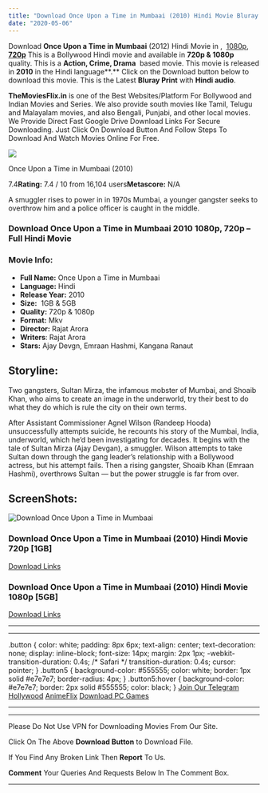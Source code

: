 ```yaml
---
title: "Download Once Upon a Time in Mumbaai (2010) Hindi Movie Bluray || 720p [1GB] || 1080p [5GB]"
date: "2020-05-06"
---
```


Download **Once Upon a Time in Mumbaai** (2012) Hindi Movie in ,  [1080p](https://1moviesflix.com/1080p-movies/), [**720p**](https://1moviesflix.com/720p-movies/) This is a Bollywood Hindi movie and available in **720p & 1080p** quality. This is a **Action, Crime, Drama**  based movie. This movie is released in **2010** in the Hindi language**.** Click on the Download button below to download this movie. This is the Latest **Bluray Print** with **Hindi audio**.

**TheMoviesFlix.in** is one of the Best Websites/Platform For Bollywood and Indian Movies and Series. We also provide south movies like Tamil, Telugu and Malayalam movies, and also Bengali, Punjabi, and other local movies. We Provide Direct Fast Google Drive Download Links For Secure Downloading. Just Click On Download Button And Follow Steps To Download And Watch Movies Online For Free.

[![](https://m.media-amazon.com/images/M/MV5BNWQzMTQ4ZTYtNzJkMi00OWE5LWEwYjctMTRkY2FhYTJmZWZhXkEyXkFqcGdeQXVyODE5NzE3OTE@._V1_SX300.jpg)](https://www.imdb.com/title/tt1395054/ "Once Upon a Time in Mumbaai")

Once Upon a Time in Mumbaai (2010)

7.4**Rating:** 7.4 / 10 from 16,104 users**Metascore:** N/A

A smuggler rises to power in in 1970s Mumbai, a younger gangster seeks to overthrow him and a police officer is caught in the middle.

### Download Once Upon a Time in Mumbaai 2010 1080p, 720p – Full Hindi Movie

### Movie Info:

- **Full Name:** Once Upon a Time in Mumbaai
- **Language:** Hindi
- **Release Year:** 2010
- **Size:**  1GB & 5GB
- **Quality:** 720p & 1080p
- **Format:** Mkv
- **Director:** Rajat Arora
- **Writers**: Rajat Arora
- **Stars:** Ajay Devgn, Emraan Hashmi, Kangana Ranaut

## Storyline:

Two gangsters, Sultan Mirza, the infamous mobster of Mumbai, and Shoaib Khan, who aims to create an image in the underworld, try their best to do what they do which is rule the city on their own terms.

After Assistant Commissioner Agnel Wilson (Randeep Hooda) unsuccessfully attempts suicide, he recounts his story of the Mumbai, India, underworld, which he’d been investigating for decades. It begins with the tale of Sultan Mirza (Ajay Devgan), a smuggler. Wilson attempts to take Sultan down through the gang leader’s relationship with a Bollywood actress, but his attempt fails. Then a rising gangster, Shoaib Khan (Emraan Hashmi), overthrows Sultan — but the power struggle is far from over.

## ScreenShots:

![Download Once Upon a Time in Mumbaai](https://i.imgur.com/EMXpV7z.jpg)

### Download Once Upon a Time in Mumbaai (2010) Hindi Movie 720p \[1GB\]

[Download Links](https://1moviesflix.com?a270777880=QWdCQVlmZnNWT2tpNXdOY3Z5UlN4WEN2dDJqdzFvOEtibzJMUFNKMFB2NXBQNzFQY1p1eUJYbGY1b3Q1UjZ4WjRTZUVUNzJiQXNzMkFuaUJqcUJZeEVTc1Z5TDBBRXlNY0VVS2dRU0tMNms9)

### Download Once Upon a Time in Mumbaai (2010) Hindi Movie 1080p \[5GB\] 

[Download Links](https://1moviesflix.com?a270777880=QWdCQVlmZnNWT2tpNXdOY3Z5UlN4WEN2dDJqdzFvOEtibzJMUFNKMFB2NXBQNzFQY1p1eUJYbGY1b3Q1UjZ4WkZEOVg3MitpdHdWS2gvSVQwbVJKa3A5bTNXalhJKzJnUUhmSVp3bkh4MUU9)

* * *

* * *

.button { color: white; padding: 8px 6px; text-align: center; text-decoration: none; display: inline-block; font-size: 14px; margin: 2px 1px; -webkit-transition-duration: 0.4s; /\* Safari \*/ transition-duration: 0.4s; cursor: pointer; } .button5 { background-color: #555555; color: white; border: 1px solid #e7e7e7; border-radius: 4px; } .button5:hover { background-color: #e7e7e7; border: 2px solid #555555; color: black; } [Join Our Telegram](http://gdrivepro.xyz/join.php) [Hollywood](https://moviesverse.com/) [AnimeFlix](https://animeflix.in/) [Download PC Games](https://gamesflix.net/)  

* * *

* * *

  

Please Do Not Use VPN for Downloading Movies From Our Site.

Click On The Above **Download Button** to Download File.

If You Find Any Broken Link Then **Report** To Us.

**Comment** Your Queries And Requests Below In The Comment Box.

* * *
